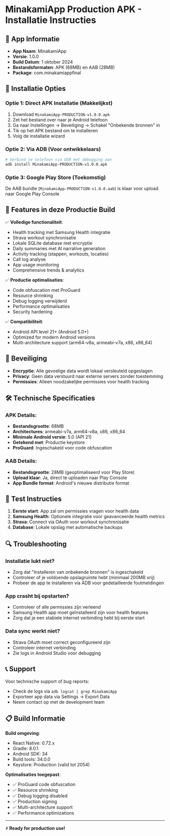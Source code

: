 # MinakamiApp Production APK - Installatie Instructies

## 📱 App Informatie
- **App Naam**: MinakamiApp
- **Versie**: 1.0.0
- **Build Datum**: 1 oktober 2024
- **Bestandsformaten**: APK (68MB) en AAB (28MB)
- **Package**: com.minakamiappfinal

## 🚀 Installatie Opties

### Optie 1: Direct APK Installatie (Makkelijkst)
1. Download `MinakamiApp-PRODUCTION-v1.0.0.apk`
2. Zet het bestand over naar je Android telefoon
3. Ga naar Instellingen → Beveiliging → Schakel "Onbekende bronnen" in
4. Tik op het APK bestand om te installeren
5. Volg de installatie wizard

### Optie 2: Via ADB (Voor ontwikkelaars)
```bash
# Verbind je telefoon via USB met debugging aan
adb install MinakamiApp-PRODUCTION-v1.0.0.apk
```

### Optie 3: Google Play Store (Toekomstig)
De AAB bundle (`MinakamiApp-PRODUCTION-v1.0.0.aab`) is klaar voor upload naar Google Play Console

## 🔧 Features in deze Productie Build

✅ **Volledige functionaliteit**:
- Health tracking met Samsung Health integratie
- Strava workout synchronisatie
- Lokale SQLite database met encryptie
- Daily summaries met AI narrative generation
- Activity tracking (stappen, workouts, locaties)
- Call log analyse
- App usage monitoring
- Comprehensive trends & analytics

✅ **Productie optimalisaties**:
- Code obfuscation met ProGuard
- Resource shrinking
- Debug logging verwijderd
- Performance optimalisaties
- Security hardening

✅ **Compatibiliteit**:
- Android API level 21+ (Android 5.0+)
- Optimized for modern Android versions
- Multi-architecture support (arm64-v8a, armeabi-v7a, x86, x86_64)

## 🔐 Beveiliging

- **Encryptie**: Alle gevoelige data wordt lokaal versleuteld opgeslagen
- **Privacy**: Geen data verstuurd naar externe servers zonder toestemming
- **Permissies**: Alleen noodzakelijke permissies voor health tracking

## 🛠️ Technische Specificaties

### APK Details:
- **Bestandsgrootte**: 68MB
- **Architectures**: armeabi-v7a, arm64-v8a, x86, x86_64
- **Minimale Android versie**: 5.0 (API 21)
- **Getekend met**: Productie keystore
- **ProGuard**: Ingeschakeld voor code obfuscation

### AAB Details:
- **Bestandsgrootte**: 28MB (geoptimaliseerd voor Play Store)
- **Upload klaar**: Ja, direct te uploaden naar Play Console
- **App Bundle format**: Android's nieuwe distributie format

## 🧪 Test Instructies

1. **Eerste start**: App zal om permissies vragen voor health data
2. **Samsung Health**: Optionele integratie voor geavanceerde health metrics
3. **Strava**: Connect via OAuth voor workout synchronisatie
4. **Database**: Lokale opslag met automatische backups

## 🔍 Troubleshooting

### Installatie lukt niet?
- Zorg dat "Installeren van onbekende bronnen" is ingeschakeld
- Controleer of je voldoende opslagruimte hebt (minimaal 200MB vrij)
- Probeer de app te installeren via ADB voor gedetailleerde foutmeldingen

### App crasht bij opstarten?
- Controleer of alle permissies zijn verleend
- Samsung Health app moet geïnstalleerd zijn voor health features
- Zorg dat je een stabiele internet verbinding hebt bij eerste start

### Data sync werkt niet?
- Strava OAuth moet correct geconfigureerd zijn
- Controleer internet verbinding
- Zie logs in Android Studio voor debugging

## 📞 Support

Voor technische support of bug reports:
- Check de logs via `adb logcat | grep MinakamiApp`
- Exporteer app data via Settings → Export Data
- Neem contact op met de development team

## 📋 Build Informatie

**Build omgeving**:
- React Native: 0.72.x
- Gradle: 8.0.1
- Android SDK: 34
- Build tools: 34.0.0
- Keystore: Production (valid tot 2054)

**Optimalisaties toegepast**:
- ✅ ProGuard code obfuscation
- ✅ Resource shrinking
- ✅ Debug logging disabled
- ✅ Production signing
- ✅ Multi-architecture support
- ✅ Performance optimizations

---

**⚡ Ready for production use!**